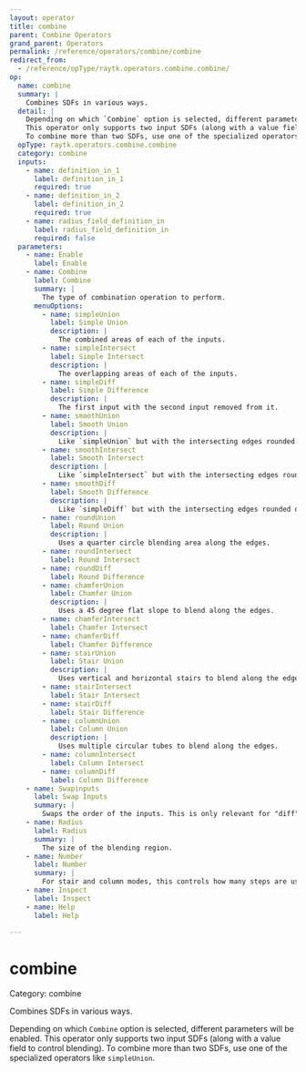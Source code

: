 ```yaml
---
layout: operator
title: combine
parent: Combine Operators
grand_parent: Operators
permalink: /reference/operators/combine/combine
redirect_from:
  - /reference/opType/raytk.operators.combine.combine/
op:
  name: combine
  summary: |
    Combines SDFs in various ways.
  detail: |
    Depending on which `Combine` option is selected, different parameters will be enabled.
    This operator only supports two input SDFs (along with a value field to control blending).
    To combine more than two SDFs, use one of the specialized operators like `simpleUnion`.
  opType: raytk.operators.combine.combine
  category: combine
  inputs:
    - name: definition_in_1
      label: definition_in_1
      required: true
    - name: definition_in_2
      label: definition_in_2
      required: true
    - name: radius_field_definition_in
      label: radius_field_definition_in
      required: false
  parameters:
    - name: Enable
      label: Enable
    - name: Combine
      label: Combine
      summary: |
        The type of combination operation to perform.
      menuOptions:
        - name: simpleUnion
          label: Simple Union
          description: |
            The combined areas of each of the inputs.
        - name: simpleIntersect
          label: Simple Intersect
          description: |
            The overlapping areas of each of the inputs.
        - name: simpleDiff
          label: Simple Difference
          description: |
            The first input with the second input removed from it.
        - name: smoothUnion
          label: Smooth Union
          description: |
            Like `simpleUnion` but with the intersecting edges rounded out.
        - name: smoothIntersect
          label: Smooth Intersect
          description: |
            Like `simpleIntersect` but with the intersecting edges rounded out.
        - name: smoothDiff
          label: Smooth Difference
          description: |
            Like `simpleDiff` but with the intersecting edges rounded out.
        - name: roundUnion
          label: Round Union
          description: |
            Uses a quarter circle blending area along the edges.
        - name: roundIntersect
          label: Round Intersect
        - name: roundDiff
          label: Round Difference
        - name: chamferUnion
          label: Chamfer Union
          description: |
            Uses a 45 degree flat slope to blend along the edges.
        - name: chamferIntersect
          label: Chamfer Intersect
        - name: chamferDiff
          label: Chamfer Difference
        - name: stairUnion
          label: Stair Union
          description: |
            Uses vertical and horizontal stairs to blend along the edges.
        - name: stairIntersect
          label: Stair Intersect
        - name: stairDiff
          label: Stair Difference
        - name: columnUnion
          label: Column Union
          description: |
            Uses multiple circular tubes to blend along the edges.
        - name: columnIntersect
          label: Column Intersect
        - name: columnDiff
          label: Column Difference
    - name: Swapinputs
      label: Swap Inputs
      summary: |
        Swaps the order of the inputs. This is only relevant for "diff" modes.
    - name: Radius
      label: Radius
      summary: |
        The size of the blending region.
    - name: Number
      label: Number
      summary: |
        For stair and column modes, this controls how many steps are used in the blending regions.
    - name: Inspect
      label: Inspect
    - name: Help
      label: Help

---
```


# combine

Category: combine



Combines SDFs in various ways.

Depending on which `Combine` option is selected, different parameters will be enabled.
This operator only supports two input SDFs (along with a value field to control blending).
To combine more than two SDFs, use one of the specialized operators like `simpleUnion`.